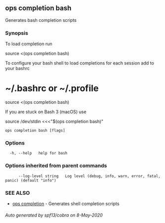 ## ops completion bash

Generates bash completion scripts

### Synopsis

To load completion run

source <(ops completion bash)

To configure your bash shell to load completions for each session add to your bashrc

# ~/.bashrc or ~/.profile
source <(ops completion bash)

If you are stuck on Bash 3 (macOS) use

source /dev/stdin <<<"$(ops completion bash)"



```
ops completion bash [flags]
```

### Options

```
  -h, --help   help for bash
```

### Options inherited from parent commands

```
      --log-level string   Log level (debug, info, warn, error, fatal, panic) (default "info")
```

### SEE ALSO

* [ops completion](ops_completion.md)	 - Generates shell completion scripts

###### Auto generated by spf13/cobra on 8-May-2020
